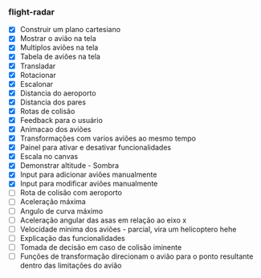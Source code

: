### flight-radar

- [x] Construir um plano cartesiano
- [x] Mostrar o avião na tela
- [x] Multiplos aviões na tela
- [x] Tabela de aviões na tela
- [x] Transladar
- [x] Rotacionar
- [x] Escalonar
- [x] Distancia do aeroporto
- [x] Distancia dos pares
- [x] Rotas de colisão
- [x] Feedback para o usuário
- [x] Animacao dos aviões
- [x] Transformações com varios aviões ao mesmo tempo
- [x] Painel para ativar e desativar funcionalidades 
- [x] Escala no canvas
- [x] Demonstrar altitude - Sombra
- [x] Input para adicionar aviões manualmente
- [x] Input para modificar aviões manualmente
- [ ] Rota de colisão com aeroporto
- [ ] Aceleração máxima 
- [ ] Angulo de curva máximo 
- [ ] Aceleração angular das asas em relação ao eixo x
- [ ] Velocidade minima dos aviões - parcial, vira um helicoptero hehe
- [ ] Explicação das funcionalidades
- [ ] Tomada de decisão em caso de colisão iminente
- [ ] Funções de transformação direcionam o avião para o ponto resultante dentro das limitações do avião
